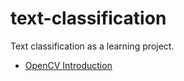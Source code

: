 # text-classification
Text classification as a learning project.

* [OpenCV Introduction](opencv-img-operations/Opencv_image_processing.ipynb)
